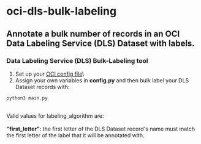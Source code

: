 # oci-dls-bulk-labeling
## Annotate a bulk number of records in an OCI Data Labeling Service (DLS) Dataset with labels.

### Data Labeling Service (DLS) Bulk-Labeling tool

1. Set up your [OCI config file](https://docs.oracle.com/en-us/iaas/Content/API/Concepts/sdkconfig.htm#SDK_and_CLI_Configuration_File)\
2. Assign your own variables in <b>config.py</b> and then
bulk label your DLS Dataset records with:

```
python3 main.py
```
\
Valid values for labeling_algorithm are:\
\
<b>"first_letter"</b>: the first letter of the DLS
	Dataset record's name must match the first
	letter of the label that it will be
	annotated with.